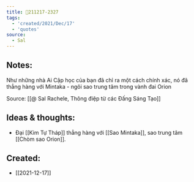 ```yaml
---
title: 💬211217-2327
tags:
  - 'created/2021/Dec/17'
  - 'quotes'
source:
  - Sal
---
```


## Notes:
Như những nhà Ai Cập học của bạn đã chỉ ra một cách chính xác, nó đã thẳng hàng với Mintaka - ngôi sao trung tâm trong vành đai Orion

Source: [[@ Sal Rachele, Thông điệp từ các Đấng Sáng Tạo]]

## Ideas & thoughts:
- Đại [[Kim Tự Tháp]] thẳng hàng với [[Sao Mintaka]], sao trung tâm [[Chòm sao Orion]].
## Created:
- [[2021-12-17]]
